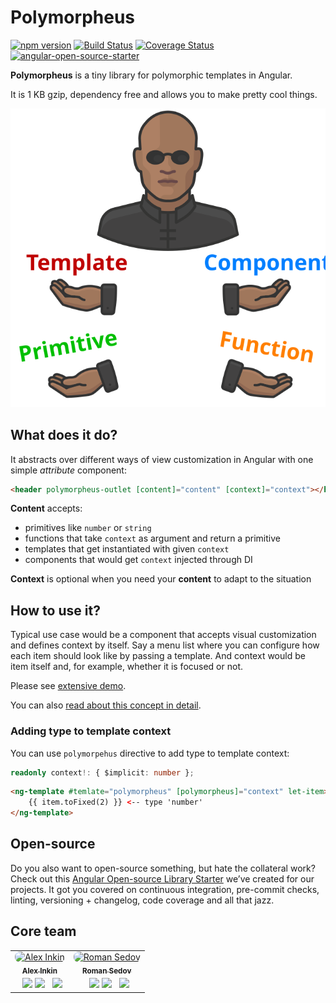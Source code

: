 # Polymorpheus

[![npm version](https://img.shields.io/npm/v/@tinkoff/ng-polymorpheus.svg)](https://npmjs.com/package/@tinkoff/ng-polymorpheus)
[![Build Status](https://travis-ci.org/TinkoffCreditSystems/ng-polymorpheus.svg?branch=master)](https://travis-ci.org/TinkoffCreditSystems/ng-polymorpheus)
[![Coverage Status](https://coveralls.io/repos/github/TinkoffCreditSystems/ng-polymorpheus/badge.svg?branch=master)](https://coveralls.io/github/TinkoffCreditSystems/ng-polymorpheus?branch=master)
[![angular-open-source-starter](https://img.shields.io/badge/made%20with-angular--open--source--starter-d81676?logo=angular)](https://github.com/TinkoffCreditSystems/angular-open-source-starter)

**Polymorpheus** is a tiny library for polymorphic templates in Angular.

It is 1 KB gzip, dependency free and allows you to make pretty cool things.

![Polymorpheus](projects/demo/assets/logo.svg)

## What does it do?

It abstracts over different ways of view customization in Angular with one simple _attribute_ component:

```html
<header polymorpheus-outlet [content]="content" [context]="context"></header>
```

**Content** accepts:

-   primitives like `number` or `string`
-   functions that take `context` as argument and return a primitive
-   templates that get instantiated with given `context`
-   components that would get `context` injected through DI

**Context** is optional when you need your **content** to adapt to the situation

## How to use it?

Typical use case would be a component that accepts visual customization and defines
context by itself. Say a menu list where you can configure how each item should look
like by passing a template. And context would be item itself and, for example,
whether it is focused or not.

Please see [extensive demo](https://codesandbox.io/s/github/TinkoffCreditSystems/ng-polymorpheus/tree/master/projects/demo).

You can also [read about this concept in detail](https://medium.com/angular-in-depth/agnostic-components-in-angular-2427923b742d).

### Adding type to template context

You can use `polymorpehus` directive to add type to template context:

```typescript
readonly context!: { $implicit: number };
```

```html
<ng-template #temlate="polymorpheus" [polymorpheus]="context" let-item>
    {{ item.toFixed(2) }} <-- type 'number'
</ng-template>
```

## Open-source

Do you also want to open-source something, but hate the collateral work?
Check out this [Angular Open-source Library Starter](https://github.com/TinkoffCreditSystems/angular-open-source-starter)
we’ve created for our projects. It got you covered on continuous integration,
pre-commit checks, linting, versioning + changelog, code coverage and all that jazz.

## Core team

<table>
    <tr>
       <td align="center">
            <a href="https://twitter.com/waterplea"
                ><img
                    src="https://github.com/waterplea.png?size=100"
                    width="100"
                    style="margin-bottom: -4px; border-radius: 8px;"
                    alt="Alex Inkin"
                /><br /><sub><b>Alex Inkin</b></sub></a
            >
            <div style="margin-top: 4px">
                <a
                    style="margin-left: 8px"
                    href="https://twitter.com/waterplea"
                    title="Twitter"
                    ><img
                        width="16"
                        src="https://image.flaticon.com/icons/svg/733/733579.svg"
                /></a>
                <a href="https://github.com/waterplea" title="Github"
                    ><img
                        width="16"
                        src="https://image.flaticon.com/icons/svg/2111/2111425.svg"
                /></a>
                <a
                    style="margin-left: 8px"
                    href="https://t.me/waterplea"
                    title="Telegram"
                    ><img
                        width="16"
                        src="https://image.flaticon.com/icons/svg/2111/2111644.svg"
                /></a>
            </div>
        </td>
        <td align="center">
            <a href="http://marsibarsi.me"
                ><img
                    src="https://github.com/marsibarsi.png?size=100"
                    width="100"
                    style="margin-bottom: -4px; border-radius: 8px;"
                    alt="Roman Sedov"
                /><br /><sub><b>Roman Sedov</b></sub></a
            >
            <div style="margin-top: 4px">
                <a
                    style="margin-left: 8px"
                    href="https://twitter.com/marsibarsi"
                    title="Twitter"
                    ><img
                        width="16"
                        src="https://image.flaticon.com/icons/svg/733/733579.svg"
                /></a>
                <a href="https://github.com/marsibarsi" title="Github"
                    ><img
                        width="16"
                        src="https://image.flaticon.com/icons/svg/2111/2111425.svg"
                /></a>
                <a
                    style="margin-left: 8px"
                    href="https://t.me/marsibarsi"
                    title="Telegram"
                    ><img
                        width="16"
                        src="https://image.flaticon.com/icons/svg/2111/2111644.svg"
                /></a>
            </div>
        </td>
    </tr>
</table>
